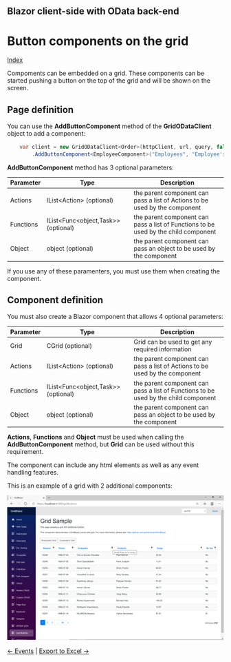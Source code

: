 ## Blazor client-side with OData back-end

# Button components on the grid

[Index](Documentation.md)

Compoments can be embedded on a grid. These components can be started pushing a button on the top of the grid and will be shown on the screen.

## Page definition

You can use the **AddButtonComponent** method of the **GridODataClient** object to add a component:
```c#
    var client = new GridODataClient<Order>(httpClient, url, query, false, "ordersGrid", columns, 10, locale)
        .AddButtonComponent<EmployeeComponent>("Employees", "Employee's Grid");
```

**AddButtonComponent** method has 3 optional parameters:

Parameter | Type | Description
--------- | ---- | -----------
Actions | IList<Action<object>> (optional) | the parent component can pass a list of Actions to be used by the component
Functions | IList<Func<object,Task>> (optional) | the parent component can pass a list of Functions to be used by the child component
Object | object (optional) | the parent component can pass an object to be used by the component

If you use any of these paramenters, you must use them when creating the component.

## Component definition

You must also create a Blazor component that allows 4 optional parameters:

Parameter | Type | Description
--------- | ---- | -----------
Grid | CGrid<T> (optional) | Grid can be used to get any required information
Actions | IList<Action<object>> (optional) | the parent component can pass a list of Actions to be used by the component
Functions | IList<Func<object,Task>> (optional) | the parent component can pass a list of Functions to be used by the child component
Object | object (optional) | the parent component can pass an object to be used by the component

**Actions**, **Functions** and **Object** must be used when calling the **AddButtonComponent** method, but **Grid** can be used without this requirement.
 
The component can include any html elements as well as any event handling features.

This is an example of a grid with 2 additional components:

![](../images/Button_components.png)


[<- Events](Events.md) | [Export to Excel ->](Excel_export.md)